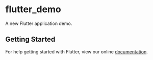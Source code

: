 # flutter_demo

A new Flutter application demo.

## Getting Started

For help getting started with Flutter, view our online
[documentation](https://flutter.io/).
